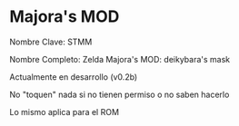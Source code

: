 Majora's MOD
===========

Nombre Clave: STMM

Nombre Completo: Zelda Majora's MOD: deikybara's mask

Actualmente en desarrollo (v0.2b)

No "toquen" nada si no tienen permiso o no saben hacerlo

Lo mismo aplica para el ROM
